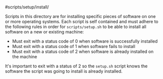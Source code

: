 #scripts/setup/install/

Scripts in this directory are for installing specific pieces of software on one or more operating systems. Each script is self contained and must adhere to the following rules in order for `scripts/setup.sh` to be able to install all software on a new or existing machine:

* Must exit with a status code of 0 when software is successfully installed
* Must exit with a status code of 1 when software fails to install
* Must exit with a status code of 2 when software is already installed on the machine

It's important to exit with a status of 2 so the `setup.sh` script knows the software the script was going to install is already installed.
